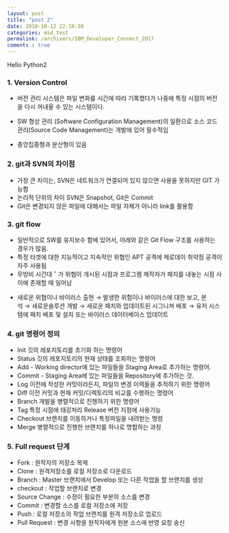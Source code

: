 ```yaml
---
layout: post
title: "post 2"
date: 2018-10-12 22:10:10
categories: mid_test
permalink: /archivers/IBM_Developer_Connect_2017
coments : true
---
```


Hello Python2

### 1. Version Control
  - 버전 관리 시스템은 파일 변화를 시간에 따라 기록했다가 나중에 특정 시점의 버전을 다시 꺼내올 수 있는 시스템이다.

  - SW 형상 관리 (Software Configuration Management)의 일환으로 소스 코드 관리(Source Code Management)는 개발에 있어 필수적임
  - 중앙집중형과 분산형이 있음

### 2. git과 SVN의 차이점 
  - 가장 큰 차이는, SVN은 네트워크가 연결되어 있지 않으면 사용을 못하지만 GIT 가능함
  - 논리적 단위의 차이 SVN은 Snapshot, Git은 Commit
  - Git은 변경되지 않은 파일에 대해서는 파일 자체가 아니라 link를 활용함
  
### 3. git flow
  - 일반적으로 SW를 유지보수 함에 있어서, 아래와 같은 Git Flow 구조를 사용하는 경우가 많음. 
  - 특정 타겟에 대한 지능적이고 지속적인 위협인 APT 공격에 제로데이 취약점 공격이 자주 사용됨 
  - 무방비 시간대＇가 위협이 개시된 시점과 프로그램 제작자가 패치를 내놓는 시점 사이에 존재할 때 일어남

* 새로운 위협이나 바이러스 출현 → 발생한 위험이나 바이러스에 대한 보고, 분석 → 새로운솔루션 개발 → 새로운 패치와 업데이트된 시그니쳐 배포 → 유저 시스템에 패치 배포 및 설치 또는 바이러스 데이터베이스 업데이트

### 4. git 명령어 정의
  - Init 깃의 레포지토리를 초기화 하는 명령어
  - Status 깃의 레포지토리의 현재 상태를 조회하는 명령어 
  - Add - Working director에 있는 파일들을 Staging Area로 추가하는 명령어.
  - Commit - Staging Area에 있는 파일들을 Repository에 추가하는 것. 
  - Log 이전에 작성한 커밋이라든지, 파일의 변경 이력들을 추적하기 위한 명령어
  - Diff 이전 커밋과 현재 커밋/디렉토리의 비교를 수행하는 명령어 
  - Branch 개발을 병렬적으로 진행하기 위한 명령어
  - Tag 특정 시점에 태깅처리 Release 버전 지정에 사용가능 
  - Checkout 브랜치를 이동하거나 특정파일을 내려받는 명령
  - Merge 병렬적으로 진행한 브랜치를 하나로 명합하는 과정

### 5. Full request 단계
  - Fork : 원작자의 저장소 복제
  - Clone : 원격저장소를 로컬 저장소로 다운로드
  - Branch : Master 브랜치에서 Develop 또는 다른 작업을 할 브랜치를 생성
  - checkout : 작업할 브랜치로 변경
  - Source Change : 수정이 필요한 부분의 소스를 변경
  - Commit : 변경할 소스를 로컬 저장소에 저장
  - Push : 로컬 저장소의 작업 브랜치를 원격 저장소로 업로드
  - Pull Request : 변경 사항을 원작자에게 원본 소스에 반영 요청 송신

  
